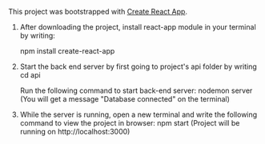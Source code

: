 This project was bootstrapped with [Create React App](https://github.com/facebook/create-react-app).


1. After downloading the project, install react-app module in your terminal by writing: 

     npm install create-react-app
     
2. Start the back end server by first going to project's api folder by writing 
     cd api
    
   Run the following command to start back-end server:
     nodemon server
     (You will get a message "Database connected" on the terminal)
    
3. While the server is running, open a new terminal and write the following command to view the project in browser:
     npm start
     (Project will be running on http://localhost:3000)
     
  
